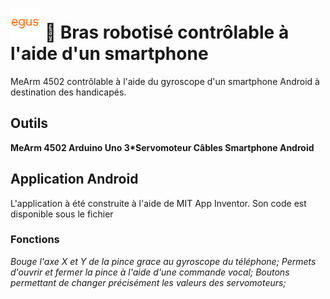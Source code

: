 # ![plot](./Pictures/egus48.png) 🦾 Bras robotisé contrôlable à l'aide d'un smartphone
MeArm 4502 contrôlable à l'aide du gyroscope d'un smartphone Android à destination des handicapés.
## Outils
**MeArm 4502
Arduino Uno
3*Servomoteur
Câbles
Smartphone Android**
## Application Android
L'application à été construite à l'aide de MIT App Inventor.
Son code est disponible sous le fichier 
### Fonctions
*Bouge l'axe X et Y de la pince grace au gyroscope du téléphone;
Permets d'ouvrir et fermer la pince à l'aide d'une commande vocal;
Boutons permettant de changer précisément les valeurs des servomoteurs;*
